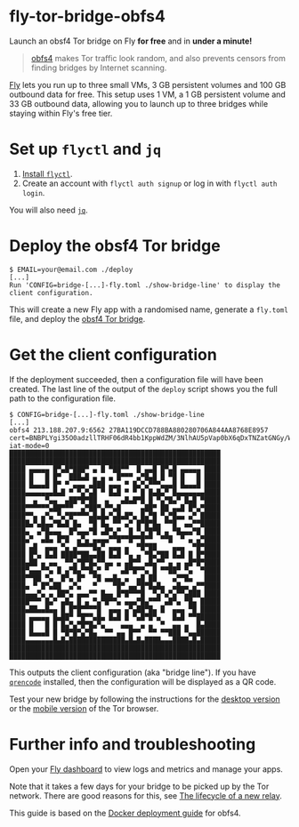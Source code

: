 # fly-tor-bridge-obfs4

Launch an obsf4 Tor bridge on Fly **for free** and in **under a minute!**

> [obfs4](https://tb-manual.torproject.org/circumvention/) makes Tor traffic look random, and also prevents censors from finding bridges by Internet scanning.

[Fly](https://fly.io/docs/about/pricing/#free-allowances) lets you run up to three small VMs, 3 GB persistent volumes and 100 GB outbound data for free.
This setup uses 1 VM, a 1 GB persistent volume and 33 GB outbound data, allowing you to launch up to three bridges while staying within Fly's free tier.

# Set up `flyctl` and `jq`

1. [Install `flyctl`](https://fly.io/docs/getting-started/installing-flyctl/).
2. Create an account with `flyctl auth signup` or log in with `flyctl auth login`.

You will also need [`jq`](https://stedolan.github.io/jq/).

# Deploy the obsf4 Tor bridge

```
$ EMAIL=your@email.com ./deploy
[...]
Run 'CONFIG=bridge-[...]-fly.toml ./show-bridge-line' to display the client configuration.
```

This will create a new Fly app with a randomised name, generate a `fly.toml` file, and deploy the [obsf4 Tor bridge](https://gitlab.torproject.org/tpo/anti-censorship/docker-obfs4-bridge).

# Get the client configuration

If the deployment succeeded, then a configuration file will have been created. The last line of the output of the `deploy` script shows you the full path to the configuration file.

```
$ CONFIG=bridge-[...]-fly.toml ./show-bridge-line
[...]
obfs4 213.188.207.9:6562 27BA119DCCD788BA880280706A844AA8768E8957 cert=BNBPLYgi35O0adzllTRHF06dR4bb1KppWdZM/3NlhAU5pVap0bX6qDxTNZatGNGy/WcKDA iat-mode=0
█████████████████████████████████████████████████████
█████████████████████████████████████████████████████
████ ▄▄▄▄▄ █▀▄█▀███▀ ▄ █ ▀██▀▀  █ ▄▄█ █▀▄█ ▄▄▄▄▄ ████
████ █   █ █▀  ███▄█ ▄ ▄ ▄ █▀▀▀ ▄▀█▄█ █ ▀█ █   █ ████
████ █▄▄▄█ █▀ ▀ ▄▄▄ ▄███ ▄▄▄ ▀ █▄▀▄▀▀▀▄▄▄█ █▄▄▄█ ████
████▄▄▄▄▄▄▄█▄█ ▀ ▀▄▀▄█ ▀ █▄█ ▀ ▀ █ █▄█▄▀ █▄▄▄▄▄▄▄████
████  ▄  ▀▄▄  ▄██▀█▀██  ▄   ▄█▄█▀█ █ ▀▄▀█▄▀ █▄█ ▀████
████▀▀▀▀▀▀▄██▀▀▀  ▄▀██▀▄▀▀▄█     ▄██▀ ██ ▄▄█ █▀▄▀████
████▀▀▄ ▄▀▄ ▀▄▀█▀▀▀▀▄█▄█▄▀▄█▄█▀▄ █▄▀█ ▀▄▀█▄▄ ▄▀ █████
█████▄▀▄█▄▄▀█▄█ █▄  ▀█ █▄ ▀▀ ▄▀ █▀█▀█▄ ▀▀█  ▄▄▀▀█████
████▄  ▄▀█▄▄▄  █▀▄▄▄▀█ ▄█▀▄▀  █ ▀▄▀█▀█ ▄ ▀█▄▄▄▀█ ████
████▄▀  ▄█▄ █▀█  ▄▀▄ ▄▄▄▄▀▀█▀▀█▀▀█▀▀  ▀▀█  ▀ ▄ ▄▀████
████ ▄█  ▄▄▄ ▀▄ ▄▀▀▀▀█▄▀ ▄▄▄ ▄  ▀█▀██    ▄▄▄  ▀█▀████
████ █▀▄ █▄█ ████▀██▄▄██ █▄█ ▀▄ ▄ ▀█▄▀██ █▄█ █ █▀████
████▄██ ▄ ▄▄  ▀▀▄▀█▀█▄▀▀▄▄ ▄ ▄█▀▀ ▄█▄▀▀ ▄ ▄ ▄█▀█▀████
████▀▄▄▄▀▀▄ █ ▄▀█▄▀▀█▄▀ ▀   ▄█▀█▀▀▄ █ ▀▀██▀ ▀▄  ▀████
████▀▀██ ▀▄  █▀▄ █▀  ▀█ ▄▄█▄ ▄  ▄█ ██    ▄▀▀█▄   ████
████▄ ▀ █▀▄██  ▄▀▄   ▀    ▀█▀ ▄▄▀█▀█▄█▄  ▄█▄▄ ▄▀▀████
████▄▄▄▀▄ ▄ ██▀▄ ▄▄▄▀▀ █▄▄ █▀█▀▀▀█  ▀▄▀▄▀▄▀▀▄███ ████
█████▀▀▀ █▄▀ ▄█▄ █ ▄ ▀▄▀█▀▀▄ ▄▄▄▀█▄▀▀▀ ▄█▀▄ ▀█▄ █████
████▄██▄▄█▄▄ █ █▀█▀▀▀▀█  ▄▄▄ ▄▀▄██▀█▄ █  ▄▄▄ ▀█ █████
████ ▄▄▄▄▄ █▄██▀ ▀█▀▀▄█▄ █▄█ █ ▀▄█▀█▀▄   █▄█ ▀▀██████
████ █   █ █ █▄▀▄▀█▀█▄▀▄    ▄▄▄  ▄ ▄  ▀  ▄▄ ▄  █▄████
████ █▄▄▄█ █ ▀█▀█▀▄▀█▄  ▀▀ ▄▄ █▀▀  ▀▀ ▀▀███ ▀▄▄██████
████▄▄▄▄▄▄▄█▄█▄██████████████▄█▄█▄████▄▄▄████▄█▄█████
█████████████████████████████████████████████████████
█████████████████████████████████████████████████████
```

This outputs the client configuration (aka "bridge line").
If you have [`qrencode`](https://fukuchi.org/works/qrencode/) installed, then the configuration will be displayed as a QR code.

Test your new bridge by following the instructions for the [desktop version](https://tb-manual.torproject.org/bridges/#entering-bridge-addresses) or the [mobile version](https://tb-manual.torproject.org/mobile-tor/#circumvention) of the Tor browser.

# Further info and troubleshooting

Open your [Fly dashboard](https://fly.io/apps/) to view logs and metrics and manage your apps.

Note that it takes a few days for your bridge to be picked up by the Tor network.
There are good reasons for this, see [The lifecycle of a new relay](https://blog.torproject.org/lifecycle-of-a-new-relay/).

This guide is based on the [Docker deployment guide](https://community.torproject.org/relay/setup/bridge/docker/) for obfs4.
